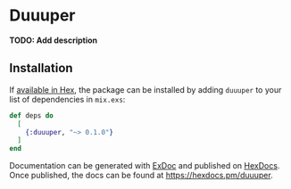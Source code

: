 # Duuuper

**TODO: Add description**

## Installation

If [available in Hex](https://hex.pm/docs/publish), the package can be installed
by adding `duuuper` to your list of dependencies in `mix.exs`:

```elixir
def deps do
  [
    {:duuuper, "~> 0.1.0"}
  ]
end
```

Documentation can be generated with [ExDoc](https://github.com/elixir-lang/ex_doc)
and published on [HexDocs](https://hexdocs.pm). Once published, the docs can
be found at <https://hexdocs.pm/duuuper>.

